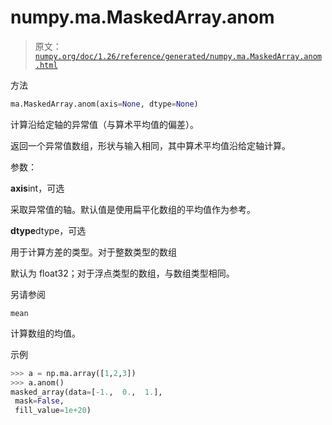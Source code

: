 # numpy.ma.MaskedArray.anom

> 原文：[`numpy.org/doc/1.26/reference/generated/numpy.ma.MaskedArray.anom.html`](https://numpy.org/doc/1.26/reference/generated/numpy.ma.MaskedArray.anom.html)

方法

```py
ma.MaskedArray.anom(axis=None, dtype=None)
```

计算沿给定轴的异常值（与算术平均值的偏差）。

返回一个异常值数组，形状与输入相同，其中算术平均值沿给定轴计算。

参数：

**axis**int，可选

采取异常值的轴。默认值是使用扁平化数组的平均值作为参考。

**dtype**dtype，可选

用于计算方差的类型。对于整数类型的数组

默认为 float32；对于浮点类型的数组，与数组类型相同。

另请参阅

`mean`

计算数组的均值。

示例

```py
>>> a = np.ma.array([1,2,3])
>>> a.anom()
masked_array(data=[-1.,  0.,  1.],
 mask=False,
 fill_value=1e+20) 
```
